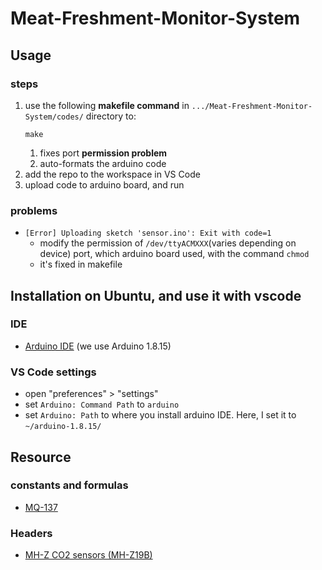 # Meat-Freshment-Monitor-System

## Usage
### steps
1. use the following __makefile command__ in `.../Meat-Freshment-Monitor-System/codes/` directory to:
	```bash=
	make
	```
	1. fixes port __permission problem__
	2. auto-formats the arduino code
2. add the repo to the workspace in VS Code
3. upload code to arduino board, and run
### problems
- `[Error] Uploading sketch 'sensor.ino': Exit with code=1`
	- modify the permission of `/dev/ttyACMXXX`(varies depending on device) port, which arduino board used, with the command `chmod`
	- it's fixed in makefile
## Installation on Ubuntu, and use it with vscode
### IDE
- [Arduino IDE](https://www.arduino.cc/en/software) (we use Arduino 1.8.15)
### VS Code settings
- open "preferences" > "settings"
- set `Arduino: Command Path` to `arduino`
- set `Arduino: Path` to where you install arduino IDE. Here, I set it to `~/arduino-1.8.15/`

## Resource
### constants and formulas
- [MQ-137](https://circuitdigest.com/microcontroller-projects/arduino-mq137-ammonia-sensor)
### Headers
- [MH-Z CO2 sensors (MH-Z19B)](https://github.com/tobiasschuerg/MH-Z-CO2-Sensors)